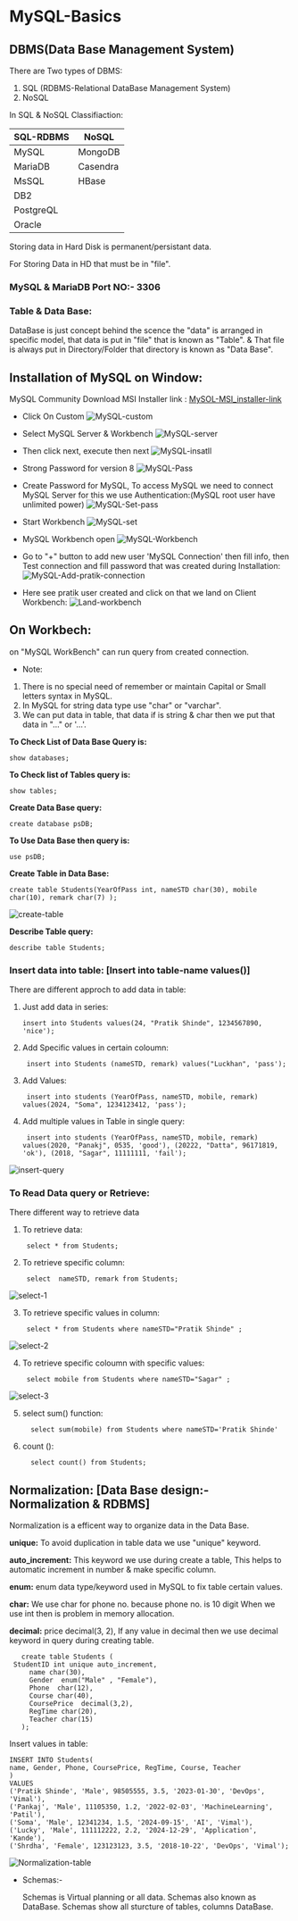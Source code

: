 # MySQL-Basics

## DBMS(Data Base Management System)
There are Two types of DBMS: 
1. SQL (RDBMS-Relational DataBase Management System)
2. NoSQL

In SQL & NoSQL Classifiaction:

| SQL-RDBMS | NoSQL |
| ----------- | ----------- |
| MySQL | MongoDB |
| MariaDB | Casendra |
| MsSQL | HBase |
| DB2 |     |
| PostgreQL |    |
| Oracle |   |

Storing data in Hard Disk is permanent/persistant data.

For Storing Data in HD that must be in "file".

### MySQL & MariaDB Port NO:- 3306

### Table & Data Base:
DataBase is just concept behind the scence the "data" is arranged in specific model, that data is put in "file" that is known as "Table".
& That file is always put in Directory/Folder that directory is known as "Data Base".

## Installation of MySQL on Window:

MySQL Community Download MSI Installer link : [MySOL-MSI_installer-link](https://dev.mysql.com/downloads/installer/)

- Click On Custom
![MySQL-custom](https://github.com/user-attachments/assets/9dacd1c8-da72-456b-a368-b276a7babaa2)

- Select MySQL Server & Workbench
![MySQL-server](https://github.com/user-attachments/assets/40dc400e-f67e-400c-9d3d-167997ba1984)

- Then click next, execute then next
![MySQL-insatll](https://github.com/user-attachments/assets/fe991d93-288d-489a-b6ad-200f8628defa)

- Strong Password for version 8
![MySQL-Pass](https://github.com/user-attachments/assets/b36e80ce-85d3-4669-98e7-ad542ec3880a)

- Create Password for MySQL, To access MySQL we need to connect MySQL Server for this we use Authentication:(MySQL root user have unlimited power)
![MySQL-Set-pass](https://github.com/user-attachments/assets/ae704f67-4bab-479f-81c8-fb05c3b2d749)

- Start Workbench 
![MySQL-set](https://github.com/user-attachments/assets/2d4a13e5-02a7-4cc5-aa72-998a5002f3f6)

- MySQL Workbench open
![MySQL-Workbench](https://github.com/user-attachments/assets/052d7a48-dc2d-4ee9-b57c-797f7bd26b4d)

- Go to "+" button to add new user 'MySQL Connection' then fill info, then Test connection and fill password that was created during Installation:
![MySQL-Add-pratik-connection](https://github.com/user-attachments/assets/25429486-122b-46e8-9254-4fa49c82021e)

- Here see pratik user created and click on that we land on Client Workbench:
![Land-workbench](https://github.com/user-attachments/assets/47fc95f0-9a99-4610-9abd-a8bc0e7c4631)

## On Workbech:
on "MySQL WorkBench" can run query from created connection.

- Note:
1. There is no special need of remember or maintain Capital or Small letters syntax in MySQL.
2. In MySQL for string data type use "char" or "varchar".
3. We can put data in table, that data if is string & char then we put that data in "..." or '...'.


**To Check List of Data Base Query is:**

    show databases;

**To Check list of Tables query is:**

    show tables;

**Create Data Base query:**

    create database psDB;

**To Use Data Base then query is:**

    use psDB;

**Create Table in Data Base:**

    create table Students(YearOfPass int, nameSTD char(30), mobile char(10), remark char(7) );
    
![create-table](https://github.com/user-attachments/assets/ad45c439-9eaf-4d0b-8227-cf1e94d9a5e6)

**Describe Table query:**

    describe table Students;

### Insert data into table: [Insert into table-name values()]
There are different approch to add data in table:

1. Just add data in series:

       insert into Students values(24, "Pratik Shinde", 1234567890, 'nice');

2. Add Specific values in certain coloumn:

        insert into Students (nameSTD, remark) values("Luckhan", 'pass');

3. Add Values:

        insert into students (YearOfPass, nameSTD, mobile, remark) values(2024, "Soma", 1234123412, 'pass');

4. Add multiple values in Table in single query:

        insert into students (YearOfPass, nameSTD, mobile, remark) values(2020, "Panakj", 0535, 'good'), (20222, "Datta", 96171819, 'ok'), (2018, "Sagar", 11111111, 'fail');

![insert-query](https://github.com/user-attachments/assets/bd21bb91-553b-4ed3-a98b-af38d7af0737)


### To Read Data query or Retrieve:
There different way to retrieve data

1. To retrieve data:

        select * from Students;

2. To retrieve specific column:

        select  nameSTD, remark from Students;

![select-1](https://github.com/user-attachments/assets/371149c4-134d-492b-97bd-1c23bf993447)

3. To retrieve specific values in column:

        select * from Students where nameSTD="Pratik Shinde" ;

![select-2](https://github.com/user-attachments/assets/1f7011bf-c3e4-4524-bd11-8448e37d2098)
  
4. To retrieve specific coloumn with specific values:

        select mobile from Students where nameSTD="Sagar" ;

![select-3](https://github.com/user-attachments/assets/a49e5fa6-3129-402a-aa29-ddce1d22773e)

5. select sum() function:

         select sum(mobile) from Students where nameSTD='Pratik Shinde'

6. count ():

         select count() from Students;


## Normalization: [Data Base design:- Normalization & RDBMS]
Normalization is a efficent way to organize data in the Data Base.

**unique:** To avoid duplication in table data we use "unique" keyword.

**auto_increment:** This keyword we use during create a table, This helps to automatic increment in number & make specific column.

**enum:** enum data type/keyword used in MySQL to fix table certain values. 

**char:** We use char for phone no. because phone no. is 10 digit When we use int then is problem in memory allocation.

**decimal:** price decimal(3, 2), If any value in decimal then we use decimal keyword in query during creating table.


       create table Students (
	 StudentID int unique auto_increment,
         name char(30),
         Gender  enum("Male" , "Female"),
         Phone  char(12),
         Course char(40),
         CoursePrice  decimal(3,2),
         RegTime char(20),
         Teacher char(15)
       );

Insert values in table:

    INSERT INTO Students(
    name, Gender, Phone, CoursePrice, RegTime, Course, Teacher
    )
    VALUES
    ('Pratik Shinde', 'Male', 98505555, 3.5, '2023-01-30', 'DevOps', 'Vimal'),
    ('Pankaj', 'Male', 11105350, 1.2, '2022-02-03', 'MachineLearning', 'Patil'),
    ('Soma', 'Male', 12341234, 1.5, '2024-09-15', 'AI', 'Vimal'),
    ('Lucky', 'Male', 111112222, 2.2, '2024-12-29', 'Application', 'Kande'),
    ('Shrdha', 'Female', 123123123, 3.5, '2018-10-22', 'DevOps', 'Vimal');
    
![Normalization-table](https://github.com/user-attachments/assets/bacd0567-2bfd-4386-a8fc-1b8fff3c4061)

- Schemas:-

  Schemas is Virtual planning or all data. Schemas also known as DataBase. Schemas show all sturcture of tables, columns DataBase.
